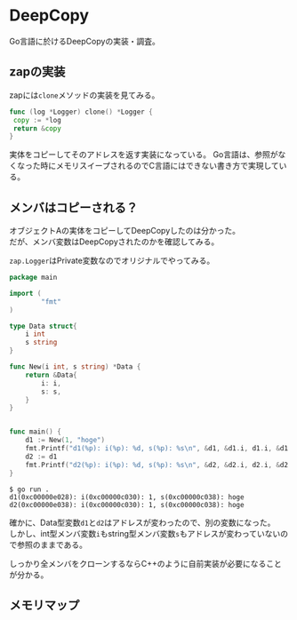 # DeepCopy

Go言語に於けるDeepCopyの実装・調査。

## zapの実装

zapには`clone`メソッドの実装を見てみる。

```go
func (log *Logger) clone() *Logger {
 copy := *log
 return &copy
}
```

実体をコピーしてそのアドレスを返す実装になっている。
Go言語は、参照がなくなった時にメモリスイープされるのでC言語にはできない書き方で実現している。

## メンバはコピーされる？

オブジェクトAの実体をコピーしてDeepCopyしたのは分かった。  
だが、メンバ変数はDeepCopyされたのかを確認してみる。

`zap.Logger`はPrivate変数なのでオリジナルでやってみる。

```go
package main

import (
        "fmt"
)

type Data struct{
    i int
    s string
}

func New(i int, s string) *Data {
    return &Data{
        i: i,
        s: s,
    }
}


func main() {
    d1 := New(1, "hoge")
    fmt.Printf("d1(%p): i(%p): %d, s(%p): %s\n", &d1, &d1.i, d1.i, &d1.s, d1.s)
    d2 := d1
    fmt.Printf("d2(%p): i(%p): %d, s(%p): %s\n", &d2, &d2.i, d2.i, &d2.s, d2.s)
}
```

```console
$ go run .
d1(0xc00000e028): i(0xc00000c030): 1, s(0xc00000c038): hoge
d2(0xc00000e038): i(0xc00000c030): 1, s(0xc00000c038): hoge
```

確かに、Data型変数`d1`と`d2`はアドレスが変わったので、別の変数になった。  
しかし、int型メンバ変数`i`もstring型メンバ変数`s`もアドレスが変わっていないので参照のままである。

しっかり全メンバをクローンするならC++のように自前実装が必要になることが分かる。

## メモリマップ
